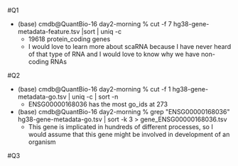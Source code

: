 #Q1
- (base) cmdb@QuantBio-16 day2-morning % cut -f 7 hg38-gene-metadata-feature.tsv |sort | uniq -c
    - 19618 protein_coding genes
    - I would love to learn more about scaRNA because I have never heard of that type of RNA and I would love to know why we have non-coding RNAs

#Q2
-  (base) cmdb@QuantBio-16 day2-morning % cut -f 1 hg38-gene-metadata-go.tsv | uniq -c | sort -n
    - ENSG00000168036 has the most go_ids at 273
- (base) cmdb@QuantBio-16 day2-morning % grep "ENSG00000168036" hg38-gene-metadata-go.tsv | sort -k 3 > gene_ENSG00000168036.tsv
    - This gene is implicated in hundreds of different processes, so I would assume that this gene might be involved in development of an organism

#Q3
